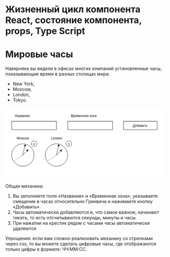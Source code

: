 Жизненный цикл компонента React, состояние компонента, props, Type Script 
===

Мировые часы
===

Наверняка вы видели в офисах многих компаний установленные часы, показывающие время в разных столицах мира:
* New York,
* Moscow,
* London,
* Tokyo.
  
![Watches](./assets/watches.png)

Общая механика:

1. Вы заполняете поля «Название» и «Временная зона», указываете смещение в часах относительно Гринвича и нажимаете кнопку «Добавить».
2. Часы автоматически добавляются и, что самое важное, начинают тикать, то есть отсчитываются секунды, минуты и часы.
3. При нажатии на крестик рядом с часами часы автоматически удаляются


Упрощения: если вам сложно реализовать механику со стрелками через css, то вы можете сделать цифровые часы, где отображаются только цифры в формате: ЧЧ:ММ:СС.

